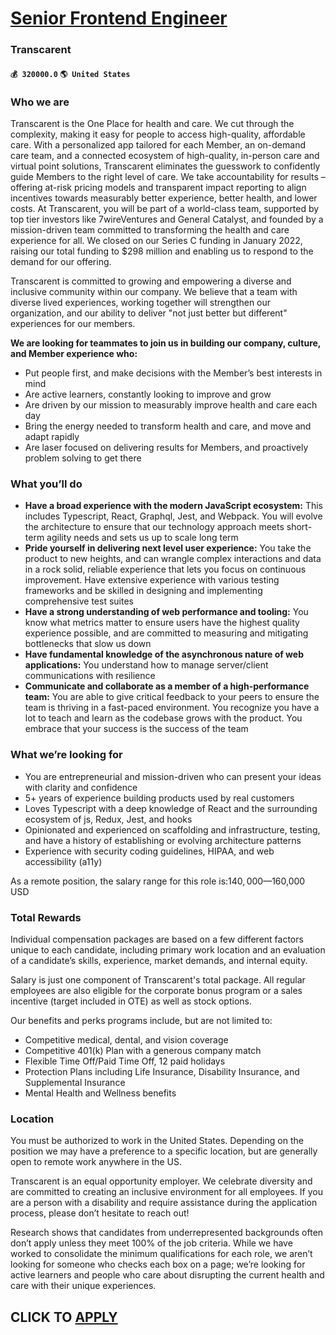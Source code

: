 # [Senior Frontend Engineer](https://www.remotewlb.com/apply/senior-frontend-engineer-86962)  
### Transcarent  
#### `💰 320000.0` `🌎 United States`  

### Who we are

Transcarent is the One Place for health and care. We cut through the complexity, making it easy for people to access high-quality, affordable care. With a personalized app tailored for each Member, an on-demand care team, and a connected ecosystem of high-quality, in-person care and virtual point solutions, Transcarent eliminates the guesswork to confidently guide Members to the right level of care. We take accountability for results – offering at-risk pricing models and transparent impact reporting to align incentives towards measurably better experience, better health, and lower costs. At Transcarent, you will be part of a world-class team, supported by top tier investors like 7wireVentures and General Catalyst, and founded by a mission-driven team committed to transforming the health and care experience for all. We closed on our Series C funding in January 2022, raising our total funding to $298 million and enabling us to respond to the demand for our offering.

Transcarent is committed to growing and empowering a diverse and inclusive community within our company. We believe that a team with diverse lived experiences, working together will strengthen our organization, and our ability to deliver "not just better but different" experiences for our members.

**We are looking for teammates to join us in building our company, culture, and Member experience who:**

  * Put people first, and make decisions with the Member’s best interests in mind 
  * Are active learners, constantly looking to improve and grow 
  * Are driven by our mission to measurably improve health and care each day 
  * Bring the energy needed to transform health and care, and move and adapt rapidly 
  * Are laser focused on delivering results for Members, and proactively problem solving to get there 

### What you’ll do

  *  **Have a broad experience with the modern JavaScript ecosystem:** This includes Typescript, React, Graphql, Jest, and Webpack. You will evolve the architecture to ensure that our technology approach meets short-term agility needs and sets us up to scale long term 
  * **Pride yourself in delivering next level user experience:** You take the product to new heights, and can wrangle complex interactions and data in a rock solid, reliable experience that lets you focus on continuous improvement. Have extensive experience with various testing frameworks and be skilled in designing and implementing comprehensive test suites 
  * **Have a strong understanding of web performance and tooling:** You know what metrics matter to ensure users have the highest quality experience possible, and are committed to measuring and mitigating bottlenecks that slow us down 
  * **Have fundamental knowledge of the asynchronous nature of web applications:** You understand how to manage server/client communications with resilience 
  * **Communicate and collaborate as a member of a high-performance team:** You are able to give critical feedback to your peers to ensure the team is thriving in a fast-paced environment. You recognize you have a lot to teach and learn as the codebase grows with the product. You embrace that your success is the success of the team 

### What we’re looking for

  * You are entrepreneurial and mission-driven who can present your ideas with clarity and confidence 
  * 5+ years of experience building products used by real customers 
  * Loves Typescript with a deep knowledge of React and the surrounding ecosystem of js, Redux, Jest, and hooks 
  * Opinionated and experienced on scaffolding and infrastructure, testing, and have a history of establishing or evolving architecture patterns 
  * Experience with security coding guidelines, HIPAA, and web accessibility (a11y) 

As a remote position, the salary range for this role is:$140,000—$160,000 USD

### Total Rewards

Individual compensation packages are based on a few different factors unique to each candidate, including primary work location and an evaluation of a candidate’s skills, experience, market demands, and internal equity.

Salary is just one component of Transcarent's total package. All regular employees are also eligible for the corporate bonus program or a sales incentive (target included in OTE) as well as stock options.

Our benefits and perks programs include, but are not limited to:

  * Competitive medical, dental, and vision coverage 
  * Competitive 401(k) Plan with a generous company match 
  * Flexible Time Off/Paid Time Off, 12 paid holidays 
  * Protection Plans including Life Insurance, Disability Insurance, and Supplemental Insurance 
  * Mental Health and Wellness benefits 

### Location

You must be authorized to work in the United States. Depending on the position we may have a preference to a specific location, but are generally open to remote work anywhere in the US.

Transcarent is an equal opportunity employer. We celebrate diversity and are committed to creating an inclusive environment for all employees. If you are a person with a disability and require assistance during the application process, please don’t hesitate to reach out!

Research shows that candidates from underrepresented backgrounds often don’t apply unless they meet 100% of the job criteria. While we have worked to consolidate the minimum qualifications for each role, we aren’t looking for someone who checks each box on a page; we’re looking for active learners and people who care about disrupting the current health and care with their unique experiences.

  
## CLICK TO [APPLY](https://www.remotewlb.com/apply/senior-frontend-engineer-86962)

